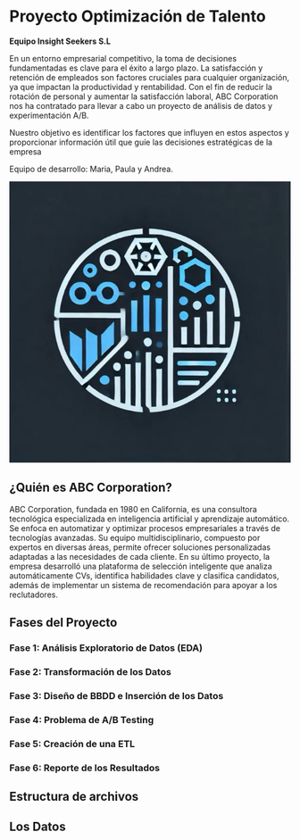 # Proyecto Optimización de Talento
**Equipo Insight Seekers S.L**

En un entorno empresarial competitivo, la toma de decisiones fundamentadas es clave para el éxito a largo plazo. La satisfacción y retención de empleados son factores cruciales para cualquier organización, ya que impactan la productividad y rentabilidad. Con el fin de reducir la rotación de personal y aumentar la satisfacción laboral, ABC Corporation nos ha contratado para llevar a cabo un proyecto de análisis de datos y experimentación A/B. 

Nuestro objetivo es identificar los factores que influyen en estos aspectos y proporcionar información útil que guíe las decisiones estratégicas de la empresa

Equipo de desarrollo: Maria, Paula y Andrea.

![imagen_logo](logo.jpeg)

## ¿Quién es ABC Corporation?

ABC Corporation, fundada en 1980 en California, es una consultora tecnológica especializada en inteligencia artificial y aprendizaje automático. Se enfoca en automatizar y optimizar procesos empresariales a través de tecnologías avanzadas. Su equipo multidisciplinario, compuesto por expertos en diversas áreas, permite ofrecer soluciones personalizadas adaptadas a las necesidades de cada cliente. En su último proyecto, la empresa desarrolló una plataforma de selección inteligente que analiza automáticamente CVs, identifica habilidades clave y clasifica candidatos, además de implementar un sistema de recomendación para apoyar a los reclutadores.

## Fases del Proyecto

### Fase 1: Análisis Exploratorio de Datos (EDA)

### Fase 2: Transformación de los Datos

### Fase 3: Diseño de BBDD e Inserción de los Datos

### Fase 4: Problema de A/B Testing

### Fase 5: Creación de una ETL

### Fase 6: Reporte de los Resultados

## Estructura de archivos

## Los Datos

